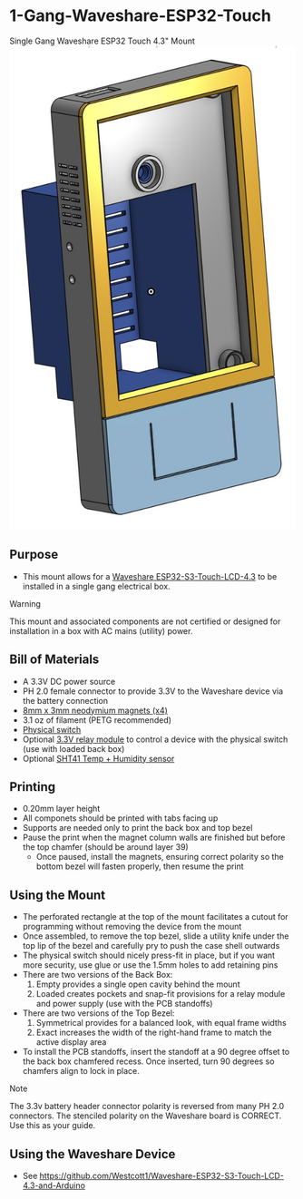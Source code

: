 # 1-Gang-Waveshare-ESP32-Touch
Single Gang Waveshare ESP32 Touch 4.3" Mount
![Waveshare 4.3" Mount Model](https://github.com/Xorlent/1-Gang-Waveshare-ESP32-Touch/blob/main/Images/Waveshare43-Model.jpg)

## Purpose
- This mount allows for a [Waveshare ESP32-S3-Touch-LCD-4.3](https://www.waveshare.com/wiki/ESP32-S3-Touch-LCD-4.3) to be installed in a single gang electrical box.
> [!WARNING]
> This mount and associated components are not certified or designed for installation in a box with AC mains (utility) power.

## Bill of Materials
- A 3.3V DC power source
- PH 2.0 female connector to provide 3.3V to the Waveshare device via the battery connection
- [8mm x 3mm neodymium magnets (x4)](https://www.amazon.com/dp/B0CCXH6W5Q)
- 3.1 oz of filament (PETG recommended)
- [Physical switch](https://www.amazon.com/gp/product/B086L2GPGX)
- Optional [3.3V relay module](https://www.amazon.com/gp/product/B09SZ71K4L) to control a device with the physical switch (use with loaded back box)
- Optional [SHT41 Temp + Humidity sensor](https://www.amazon.com/dp/B0C61LLH4T)

## Printing
- 0.20mm layer height
- All componets should be printed with tabs facing up
- Supports are needed only to print the back box and top bezel
- Pause the print when the magnet column walls are finished but before the top chamfer (should be around layer 39)
  - Once paused, install the magnets, ensuring correct polarity so the bottom bezel will fasten properly, then resume the print

## Using the Mount
- The perforated rectangle at the top of the mount facilitates a cutout for programming without removing the device from the mount
- Once assembled, to remove the top bezel, slide a utility knife under the top lip of the bezel and carefully pry to push the case shell outwards
- The physical switch should nicely press-fit in place, but if you want more security, use glue or use the 1.5mm holes to add retaining pins
- There are two versions of the Back Box:
  1. Empty provides a single open cavity behind the mount
  2. Loaded creates pockets and snap-fit provisions for a relay module and power supply (use with the PCB standoffs)
- There are two versions of the Top Bezel:
  1. Symmetrical provides for a balanced look, with equal frame widths
  2. Exact increases the width of the right-hand frame to match the active display area
- To install the PCB standoffs, insert the standoff at a 90 degree offset to the back box chamfered recess.  Once inserted, turn 90 degrees so chamfers align to lock in place.
> [!NOTE]
> The 3.3v battery header connector polarity is reversed from many PH 2.0 connectors.  The stenciled polarity on the Waveshare board is CORRECT.  Use this as your guide.

## Using the Waveshare Device
- See https://github.com/Westcott1/Waveshare-ESP32-S3-Touch-LCD-4.3-and-Arduino
